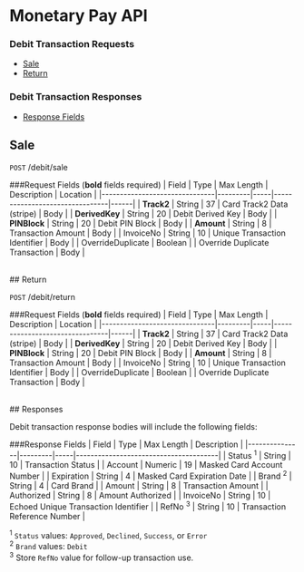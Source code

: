 # Monetary Pay API

### Debit Transaction Requests
* [Sale](#sale)
* [Return](#return)

### Debit Transaction Responses
* [Response Fields](#response-fields)

## Sale

`POST` /debit/sale

###Request Fields (**bold** fields required)
| Field                         | Type    | Max Length  | Description                   | Location |
|-------------------------------|---------|-----|--------------------------------|------|
| **Track2**                    | String  | 37  | Card Track2 Data (stripe)      | Body |
| **DerivedKey**                | String  | 20  | Debit Derived Key              | Body |
| **PINBlock**                  | String  | 20  | Debit PIN Block                | Body |
| **Amount**                    | String  | 8   | Transaction Amount             | Body |
| InvoiceNo                     | String  | 10  | Unique Transaction Identifier  | Body |
| OverrideDuplicate             | Boolean |     | Override Duplicate Transaction | Body |

<br />
## Return

`POST` /debit/return

###Request Fields (**bold** fields required)
| Field                         | Type    | Max Length  | Description                   | Location |
|-------------------------------|---------|-----|--------------------------------|------|
| **Track2**                    | String  | 37  | Card Track2 Data (stripe)      | Body |
| **DerivedKey**                | String  | 20  | Debit Derived Key              | Body |
| **PINBlock**                  | String  | 20  | Debit PIN Block                | Body |
| **Amount**                    | String  | 8   | Transaction Amount             | Body |
| InvoiceNo                     | String  | 10  | Unique Transaction Identifier  | Body |
| OverrideDuplicate             | Boolean |     | Override Duplicate Transaction | Body |


<br />
## Responses

Debit transaction response bodies will include the following fields:

###Response Fields
| Field         | Type    | Max Length  | Description                   |
|---------------|---------|-----|---------------------------------------|
| Status <sup>1</sup>        | String  | 10  | Transaction Status                    |
| Account       | Numeric | 19  | Masked Card Account Number            |
| Expiration    | String  | 4   | Masked Card Expiration Date           |
| Brand <sup>2</sup>         | String  | 4   | Card Brand                            |
| Amount      | String  | 8   | Transaction Amount                       |
| Authorized    | String  | 8   | Amount Authorized                     |
| InvoiceNo     | String  | 10  | Echoed Unique Transaction Identifier  |
| RefNo <sup>3</sup>        | String  | 10  | Transaction Reference Number          |

<sup>1</sup> `Status` values: `Approved`, `Declined`, `Success`, or `Error`<br />
<sup>2</sup> `Brand` values: `Debit`<br />
<sup>3</sup> Store `RefNo` value for follow-up transaction use.
